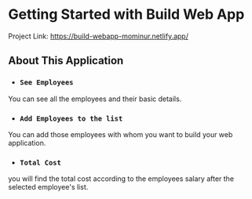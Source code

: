 # Getting Started with Build Web App

Project Link: https://build-webapp-mominur.netlify.app/

## About This Application

* ### `See Employees`


You can see all the employees and their basic details. 

* ### `Add Employees to the list`

You can add those employees with whom you want to build your web application.

* ### `Total Cost`

you will find the total cost according to the employees salary after the selected employee's list.